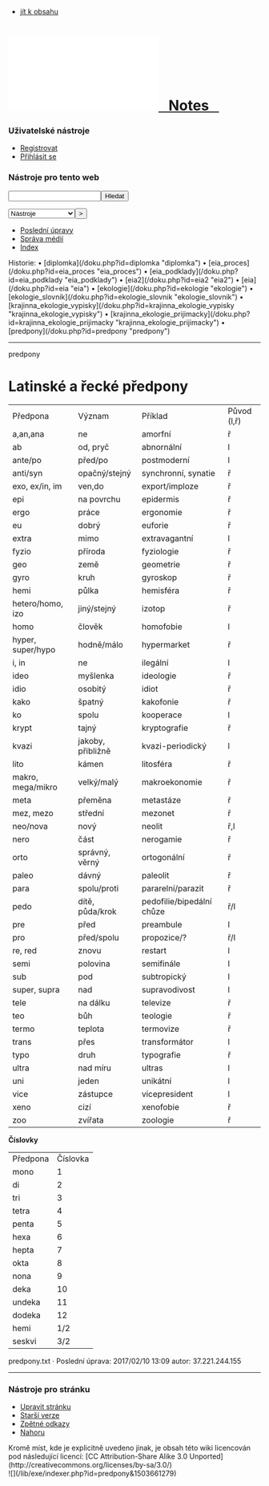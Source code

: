 <div id="dokuwiki__site">

<div id="dokuwiki__top" class="dokuwiki site mode_show  ">

<div id="dokuwiki__header">

<div class="pad group">

<div class="headings group">

*   [jít k obsahu](#dokuwiki__content)

# [![](/lib/exe/fetch.php?media=wiki:logo.png) <span>   Notes   </span>](/doku.php?id=start "[H]")

</div>

<div class="tools group">

<div id="dokuwiki__usertools">

### Uživatelské nástroje

*   [Registrovat](/doku.php?id=predpony&do=register "Registrovat")
*   [Přihlásit se](/doku.php?id=predpony&do=login&sectok=605b3c9a6f96b9e77c32633dde2ff375 "Přihlásit se")

</div>

<div id="dokuwiki__sitetools">

### Nástroje pro tento web

<form action="/doku.php?id=start" accept-charset="utf-8" class="search" id="dw__search" method="get">

<div class="no"><input type="hidden" name="do" value="search"><input type="text" id="qsearch__in" accesskey="f" name="id" class="edit" title="[F]"><input type="submit" value="Hledat" class="button" title="Hledat"></div>

</form>

<div class="mobileTools">

<form action="/doku.php" method="get" accept-charset="utf-8">

<div class="no"><input type="hidden" name="id" value="predpony"><select name="do" class="edit quickselect" title="Nástroje"><option value="">Nástroje</option><optgroup label="Nástroje pro stránku"><option value="edit">Upravit stránku</option><option value="revisions">Starší verze</option><option value="backlink">Zpětné odkazy</option></optgroup><optgroup label="Nástroje pro tento web"><option value="recent">Poslední úpravy</option><option value="media">Správa médií</option><option value="index">Index</option></optgroup><optgroup label="Uživatelské nástroje"><option value="login">Přihlásit se</option><option value="register">Registrovat</option></optgroup></select><input type="submit" value=">"></div>

</form>

</div>

*   [Poslední úpravy](/doku.php?id=predpony&do=recent "Poslední úpravy [R]")
*   [Správa médií](/doku.php?id=predpony&do=media&ns= "Správa médií")
*   [Index](/doku.php?id=predpony&do=index "Index [X]")

</div>

</div>

<div class="breadcrumbs">

<div class="trace"><span class="bchead">Historie:</span> <span class="bcsep">•</span> [diplomka](/doku.php?id=diplomka "diplomka") <span class="bcsep">•</span> [eia_proces](/doku.php?id=eia_proces "eia_proces") <span class="bcsep">•</span> [eia_podklady](/doku.php?id=eia_podklady "eia_podklady") <span class="bcsep">•</span> [eia2](/doku.php?id=eia2 "eia2") <span class="bcsep">•</span> [eia](/doku.php?id=eia "eia") <span class="bcsep">•</span> [ekologie](/doku.php?id=ekologie "ekologie") <span class="bcsep">•</span> [ekologie_slovnik](/doku.php?id=ekologie_slovnik "ekologie_slovnik") <span class="bcsep">•</span> [krajinna_ekologie_vypisky](/doku.php?id=krajinna_ekologie_vypisky "krajinna_ekologie_vypisky") <span class="bcsep">•</span> [krajinna_ekologie_prijimacky](/doku.php?id=krajinna_ekologie_prijimacky "krajinna_ekologie_prijimacky") <span class="bcsep">•</span> <span class="curid">[predpony](/doku.php?id=predpony "predpony")</span></div>

</div>

* * *

</div>

</div>

<div class="wrapper group">

<div id="dokuwiki__content">

<div class="pad group">

<div class="pageId"><span>predpony</span></div>

<div class="page group">

# Latinské a řecké předpony

<div class="entry-content">

<table>

<tbody>

<tr>

<td>Předpona</td>

<td>Význam</td>

<td>Příklad</td>

<td>Původ (l,ř)</td>

</tr>

<tr>

<td>a,an,ana</td>

<td>ne</td>

<td>amorfní</td>

<td>ř</td>

</tr>

<tr>

<td>ab</td>

<td>od, pryč</td>

<td>abnornální</td>

<td>l</td>

</tr>

<tr>

<td>ante/po</td>

<td>před/po</td>

<td>postmoderní</td>

<td>l</td>

</tr>

<tr>

<td>anti/syn</td>

<td>opačný/stejný</td>

<td>synchronní, synatie</td>

<td>ř</td>

</tr>

<tr>

<td>exo, ex/in, im</td>

<td>ven,do</td>

<td>export/imploze</td>

<td>ř</td>

</tr>

<tr>

<td>epi</td>

<td>na povrchu</td>

<td>epidermis</td>

<td>ř</td>

</tr>

<tr>

<td>ergo</td>

<td>práce</td>

<td>ergonomie</td>

<td>ř</td>

</tr>

<tr>

<td>eu</td>

<td>dobrý</td>

<td>euforie</td>

<td>ř</td>

</tr>

<tr>

<td>extra</td>

<td>mimo</td>

<td>extravagantní</td>

<td>l</td>

</tr>

<tr>

<td>fyzio</td>

<td>příroda</td>

<td>fyziologie</td>

<td>ř</td>

</tr>

<tr>

<td>geo</td>

<td>země</td>

<td>geometrie</td>

<td>ř</td>

</tr>

<tr>

<td>gyro</td>

<td>kruh</td>

<td>gyroskop</td>

<td>ř</td>

</tr>

<tr>

<td>hemi</td>

<td>půlka</td>

<td>hemisféra</td>

<td>ř</td>

</tr>

<tr>

<td>hetero/homo, izo</td>

<td>jiný/stejný</td>

<td>izotop</td>

<td>ř</td>

</tr>

<tr>

<td>homo</td>

<td>člověk</td>

<td>homofobie</td>

<td>l</td>

</tr>

<tr>

<td>hyper, super/hypo</td>

<td>hodně/málo</td>

<td>hypermarket</td>

<td>ř</td>

</tr>

<tr>

<td>i, in</td>

<td>ne</td>

<td>ilegální</td>

<td>l</td>

</tr>

<tr>

<td>ideo</td>

<td>myšlenka</td>

<td>ideologie</td>

<td>ř</td>

</tr>

<tr>

<td>idio</td>

<td>osobitý</td>

<td>idiot</td>

<td>ř</td>

</tr>

<tr>

<td>kako</td>

<td>špatný</td>

<td>kakofonie</td>

<td>ř</td>

</tr>

<tr>

<td>ko</td>

<td>spolu</td>

<td>kooperace</td>

<td>l</td>

</tr>

<tr>

<td>krypt</td>

<td>tajný</td>

<td>kryptografie</td>

<td>ř</td>

</tr>

<tr>

<td>kvazi</td>

<td>jakoby, přibližně</td>

<td>kvazi-periodický</td>

<td>l</td>

</tr>

<tr>

<td>lito</td>

<td>kámen</td>

<td>litosféra</td>

<td>ř</td>

</tr>

<tr>

<td>makro, mega/mikro</td>

<td>velký/malý</td>

<td>makroekonomie</td>

<td>ř</td>

</tr>

<tr>

<td>meta</td>

<td>přeměna</td>

<td>metastáze</td>

<td>ř</td>

</tr>

<tr>

<td>mez, mezo</td>

<td>střední</td>

<td>mezonet</td>

<td>ř</td>

</tr>

<tr>

<td>neo/nova</td>

<td>nový</td>

<td>neolit</td>

<td>ř,l</td>

</tr>

<tr>

<td>nero</td>

<td>část</td>

<td>nerogamie</td>

<td>ř</td>

</tr>

<tr>

<td>orto</td>

<td>správný, věrný</td>

<td>ortogonální</td>

<td>ř</td>

</tr>

<tr>

<td>paleo</td>

<td>dávný</td>

<td>paleolit</td>

<td>ř</td>

</tr>

<tr>

<td>para</td>

<td>spolu/proti</td>

<td>pararelní/parazit</td>

<td>ř</td>

</tr>

<tr>

<td>pedo</td>

<td>dítě, půda/krok</td>

<td>pedofilie/bipedální chůze</td>

<td>ř/l</td>

</tr>

<tr>

<td>pre</td>

<td>před</td>

<td>preambule</td>

<td>l</td>

</tr>

<tr>

<td>pro</td>

<td>před/spolu</td>

<td>propozice/?</td>

<td>ř/l</td>

</tr>

<tr>

<td>re, red</td>

<td>znovu</td>

<td>restart</td>

<td>l</td>

</tr>

<tr>

<td>semi</td>

<td>polovina</td>

<td>semifinále</td>

<td>l</td>

</tr>

<tr>

<td>sub</td>

<td>pod</td>

<td>subtropický</td>

<td>l</td>

</tr>

<tr>

<td>super, supra</td>

<td>nad</td>

<td>supravodivost</td>

<td>l</td>

</tr>

<tr>

<td>tele</td>

<td>na dálku</td>

<td>televize</td>

<td>ř</td>

</tr>

<tr>

<td>teo</td>

<td>bůh</td>

<td>teologie</td>

<td>ř</td>

</tr>

<tr>

<td>termo</td>

<td>teplota</td>

<td>termovize</td>

<td>ř</td>

</tr>

<tr>

<td>trans</td>

<td>přes</td>

<td>transformátor</td>

<td>l</td>

</tr>

<tr>

<td>typo</td>

<td>druh</td>

<td>typografie</td>

<td>ř</td>

</tr>

<tr>

<td>ultra</td>

<td>nad míru</td>

<td>ultras</td>

<td>l</td>

</tr>

<tr>

<td>uni</td>

<td>jeden</td>

<td>unikátní</td>

<td>l</td>

</tr>

<tr>

<td>vice</td>

<td>zástupce</td>

<td>vicepresident</td>

<td>l</td>

</tr>

<tr>

<td>xeno</td>

<td>cizí</td>

<td>xenofobie</td>

<td>ř</td>

</tr>

<tr>

<td>zoo</td>

<td>zvířata</td>

<td>zoologie</td>

<td>ř</td>

</tr>

</tbody>

</table>

**Číslovky**  

<table>

<tbody>

<tr>

<td>Předpona</td>

<td>Číslovka</td>

</tr>

<tr>

<td>mono</td>

<td>1</td>

</tr>

<tr>

<td>di</td>

<td>2</td>

</tr>

<tr>

<td>tri</td>

<td>3</td>

</tr>

<tr>

<td>tetra</td>

<td>4</td>

</tr>

<tr>

<td>penta</td>

<td>5</td>

</tr>

<tr>

<td>hexa</td>

<td>6</td>

</tr>

<tr>

<td>hepta</td>

<td>7</td>

</tr>

<tr>

<td>okta</td>

<td>8</td>

</tr>

<tr>

<td>nona</td>

<td>9</td>

</tr>

<tr>

<td>deka</td>

<td>10</td>

</tr>

<tr>

<td>undeka</td>

<td>11</td>

</tr>

<tr>

<td>dodeka</td>

<td>12</td>

</tr>

<tr>

<td>hemi</td>

<td>1/2</td>

</tr>

<tr>

<td>seskvi</td>

<td>3/2</td>

</tr>

</tbody>

</table>

</div>

<div class="docInfo">predpony.txt · Poslední úprava: 2017/02/10 13:09 autor: 37.221.244.155</div>

</div>

</div>

* * *

<div id="dokuwiki__pagetools">

### Nástroje pro stránku

<div class="tools">

*   [<span>Upravit stránku</span>](/doku.php?id=predpony&do=edit&rev=0 "Upravit stránku [E]")
*   [<span>Starší verze</span>](/doku.php?id=predpony&do=revisions "Starší verze [O]")
*   [<span>Zpětné odkazy</span>](/doku.php?id=predpony&do=backlink "Zpětné odkazy")
*   [<span>Nahoru</span>](#dokuwiki__top "Nahoru [T]")

</div>

</div>

</div>

<div id="dokuwiki__footer">

<div class="pad">

<div class="license">Kromě míst, kde je explicitně uvedeno jinak, je obsah této wiki licencován pod následující licencí: [CC Attribution-Share Alike 3.0 Unported](http://creativecommons.org/licenses/by-sa/3.0/)</div>

</div>

</div>

</div>

</div>

<div class="no">![](/lib/exe/indexer.php?id=predpony&1503661279)</div>

</div>
